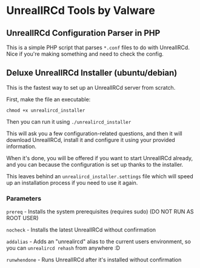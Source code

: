 # UnrealIRCd Tools by Valware
## UnrealIRCd Configuration Parser in PHP
This is a simple PHP script that parses `*.conf` files to do with UnrealIRCd. Nice if you're making something and need to check the config.

## Deluxe UnrealIRCd Installer (ubuntu/debian)
This is the fastest way to set up an UnrealIRCd server from scratch.

First, make the file an executable:
```
chmod +x unrealircd_installer
```
Then you can run it using `./unrealircd_installer`

This will ask you a few configuration-related questions, and then it will download UnrealIRCd, install it and configure it using your provided information.

When it's done, you will be offered if you want to start UnrealIRCd already, and you can because the configuration is set up thanks to the installer.

This leaves behind an `unrealircd_installer.settings` file which will speed up an installation process if you need to use it again.

### Parameters
`prereq` - Installs the system prerequisites (requires sudo) (DO NOT RUN AS ROOT USER)

`nocheck` - Installs the latest UnrealIRCd without confirmation

`addalias` - Adds an \"unrealircd\" alias to the current users environment, so you can `unrealircd rehash` from anywhere :D

`runwhendone` - Runs UnrealIRCd after it's installed without confirmation


